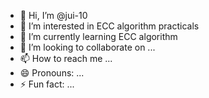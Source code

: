 - 👋 Hi, I’m @jui-10
- 👀 I’m interested in  ECC algorithm practicals
- 🌱 I’m currently learning ECC algorithm
- 💞️ I’m looking to collaborate on ...
- 📫 How to reach me ...
- 😄 Pronouns: ...
- ⚡ Fun fact: ...

<!---
jui-10/jui-10 is a ✨ special ✨ repository because its `README.md` (this file) appears on your GitHub profile.
You can click the Preview link to take a look at your changes.
--->
